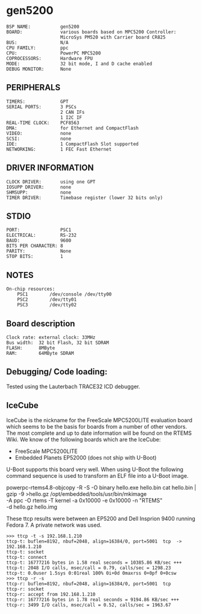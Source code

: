 gen5200
=======
```
BSP NAME:           gen5200
BOARD:              various boards based on MPC5200 Controller:
                    MicroSys PM520 with Carrier board CR825
BUS:                N/A
CPU FAMILY:         ppc
CPU:                PowerPC MPC5200
COPROCESSORS:       Hardware FPU 
MODE:               32 bit mode, I and D cache enabled
DEBUG MONITOR:      None
```

PERIPHERALS
-----------
```
TIMERS:             GPT
SERIAL PORTS:       3 PSCs                     
                    2 CAN IFs
                    1 I2C IF
REAL-TIME CLOCK:    PCF8563
DMA:                for Ethernet and CompactFlash
VIDEO:              none
SCSI:               none
IDE:                1 CompactFlash Slot supported
NETWORKING:         1 FEC Fast Ethernet
```

DRIVER INFORMATION
------------------
```
CLOCK DRIVER:       using one GPT
IOSUPP DRIVER:      none
SHMSUPP:            none
TIMER DRIVER:       Timebase register (lower 32 bits only)
```

STDIO
-----
```
PORT:               PSC1
ELECTRICAL:         RS-232
BAUD:               9600
BITS PER CHARACTER: 8
PARITY:             None
STOP BITS:          1
```

NOTES
-----
```
On-chip resources:
	PSC1		/dev/console /dev/tty00
	PSC2		/dev/tty01
	PSC3		/dev/tty02
```

Board description
-----------------
```
Clock rate:	external clock: 33MHz 
Bus width:	32 bit Flash, 32 bit SDRAM
FLASH:		8MByte
RAM:		64MByte SDRAM 
```

Debugging/ Code loading:
------------------------
Tested using the Lauterbach TRACE32 ICD debugger.


IceCube
-------
IceCube is the nickname for the FreeScale MPC5200LITE evaluation board
which seems to be the basis for boards from a number of other vendors.
The most complete and up to date information will be found on the
RTEMS Wiki.  We know of the following boards which are the IceCube:

 + FreeScale MPC5200LITE
 + Embedded Planets EP52000 (does not ship with U-Boot)

U-Boot supports this board very well. When using U-Boot the following
command sequence is used to transform an ELF file into a U-Boot image.

powerpc-rtems4.8-objcopy -R -S -O binary hello.exe hello.bin
cat hello.bin | gzip -9 >hello.gz
/opt/embedded/tools/usr/bin/mkimage \
  -A ppc -O rtems -T kernel -a 0x10000 -e 0x10000 -n "RTEMS" \
  -d hello.gz hello.img 

These ttcp results were between an EP5200 and Dell Insprion 9400
running Fedora 7.  A private network was used.

```shell
>>> ttcp -t -s 192.168.1.210
ttcp-t: buflen=8192, nbuf=2048, align=16384/0, port=5001  tcp  -> 192.168.1.210
ttcp-t: socket
ttcp-t: connect
ttcp-t: 16777216 bytes in 1.58 real seconds = 10385.86 KB/sec +++
ttcp-t: 2048 I/O calls, msec/call = 0.79, calls/sec = 1298.23
ttcp-t: 0.0user 1.5sys 0:01real 100% 0i+0d 0maxrss 0+0pf 0+0csw
>>> ttcp -r -s
ttcp-r: buflen=8192, nbuf=2048, align=16384/0, port=5001  tcp
ttcp-r: socket
ttcp-r: accept from 192.168.1.210
ttcp-r: 16777216 bytes in 1.78 real seconds = 9194.86 KB/sec +++
ttcp-r: 3499 I/O calls, msec/call = 0.52, calls/sec = 1963.67
```

